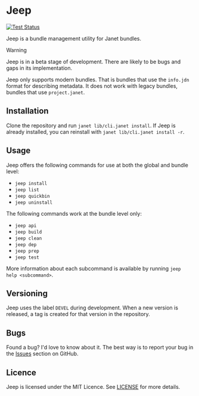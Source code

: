 # Jeep

[![Test Status](https://github.com/pyrmont/jeep/workflows/test/badge.svg)](https://github.com/pyrmont/jeep/actions?query=workflow%3Atest)

Jeep is a bundle management utility for Janet bundles.

> [!WARNING]
> Jeep is in a beta stage of development. There are likely to be bugs and gaps
> in its implementation.

Jeep only supports modern bundles. That is bundles that use the `info.jdn`
format for describing metadata. It does not work with legacy bundles, bundles
that use `project.janet`.

## Installation

Clone the repository and run `janet lib/cli.janet install`. If Jeep is already
installed, you can reinstall with `janet lib/cli.janet install -r`.

## Usage

Jeep offers the following commands for use at both the global and bundle level:

- `jeep install`
- `jeep list`
- `jeep quickbin`
- `jeep uninstall`

The following commands work at the bundle level only:

- `jeep api`
- `jeep build`
- `jeep clean`
- `jeep dep`
- `jeep prep`
- `jeep test`

More information about each subcommand is available by running `jeep help
<subcommand>`.

## Versioning

Jeep uses the label `DEVEL` during development. When a new version is released,
a tag is created for that version in the repository.

## Bugs

Found a bug? I'd love to know about it. The best way is to report your bug in
the [Issues][] section on GitHub.

[Issues]: https://github.com/pyrmont/jeep/issues

## Licence

Jeep is licensed under the MIT Licence. See [LICENSE][] for more details.

[LICENSE]: https://github.com/pyrmont/jeep/blob/master/LICENSE
